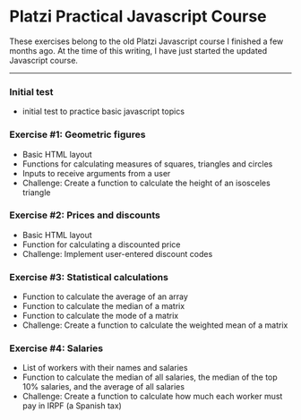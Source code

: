 # Platzi Practical Javascript Course

These exercises belong to the old Platzi Javascript course I finished a few months ago. At the time of this writing, I have just started the updated Javascript course.

------------


### Initial test

- initial test to practice basic javascript topics

### Exercise #1: Geometric figures

- Basic HTML layout
- Functions for calculating measures of squares, triangles and circles
- Inputs to receive arguments from a user
- Challenge: Create a function to calculate the height of an isosceles triangle

### Exercise #2: Prices and discounts

- Basic HTML layout
- Function for calculating a discounted price
- Challenge: Implement user-entered discount codes

### Exercise #3: Statistical calculations

- Function to calculate the average of an array
- Function to calculate the median of a matrix
- Function to calculate the mode of a matrix
- Challenge: Create a function to calculate the weighted mean of a matrix

### Exercise #4: Salaries

- List of workers with their names and salaries
- Function to calculate the median of all salaries, the median of the top 10% salaries, and the average of all salaries
- Challenge: Create a function to calculate how much each worker must pay in IRPF (a Spanish tax)

